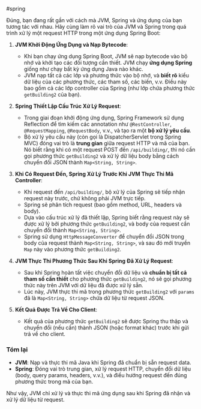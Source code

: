 #spring

Đúng, bạn đang rất gần với cách mà JVM, Spring và ứng dụng của bạn tương tác với nhau. Hãy cùng làm rõ vai trò của JVM và Spring trong quá trình xử lý một request HTTP trong một ứng dụng Spring Boot:

1. **JVM Khởi Động Ứng Dụng và Nạp Bytecode**:
    
    - Khi bạn chạy ứng dụng Spring Boot, JVM sẽ nạp bytecode vào bộ nhớ và khởi tạo các đối tượng cần thiết. JVM chạy **ứng dụng Spring** giống như chạy bất kỳ ứng dụng Java nào khác.
    - JVM nạp tất cả các lớp và phương thức vào bộ nhớ, và **biết rõ** kiểu dữ liệu của các phương thức, các tham số, các biến, v.v. Điều này bao gồm cả các lớp controller của Spring (như lớp chứa phương thức `getBuilding2` của bạn).
2. **Spring Thiết Lập Cấu Trúc Xử Lý Request**:
    
    - Trong giai đoạn khởi động ứng dụng, Spring Framework sử dụng Reflection để tìm kiếm các annotation như `@RestController`, `@RequestMapping`, `@RequestBody`, v.v., và tạo ra một **bộ xử lý yêu cầu**.
    - Bộ xử lý yêu cầu này (còn gọi là DispatcherServlet trong Spring MVC) đóng vai trò là **trung gian** giữa request HTTP và mã của bạn. Nó biết rằng khi có một request POST đến `/api/building/`, thì nó cần gọi phương thức `getBuilding2` và xử lý dữ liệu body bằng cách chuyển đổi JSON thành `Map<String, String>`.
3. **Khi Có Request Đến, Spring Xử Lý Trước Khi JVM Thực Thi Mã Controller**:
    
    - Khi request đến `/api/building/`, bộ xử lý của Spring sẽ tiếp nhận request này trước, chứ không phải JVM trực tiếp.
    - Spring sẽ phân tích request (bao gồm method, URL, headers và body).
    - Dựa vào cấu trúc xử lý đã thiết lập, Spring biết rằng request này sẽ được xử lý bởi phương thức `getBuilding2`, và body của request cần chuyển đổi thành `Map<String, String>`.
    - Spring sử dụng `HttpMessageConverter` để chuyển đổi JSON trong body của request thành `Map<String, String>`, và sau đó mới truyền `Map` này vào phương thức `getBuilding2`.
4. **JVM Thực Thi Phương Thức Sau Khi Spring Đã Xử Lý Request**:
    
    - Sau khi Spring hoàn tất việc chuyển đổi dữ liệu và **chuẩn bị tất cả tham số cần thiết** cho phương thức `getBuilding2`, nó sẽ gọi phương thức này trên JVM với dữ liệu đã được xử lý sẵn.
    - Lúc này, JVM thực thi mã trong phương thức `getBuilding2` với `params` đã là `Map<String, String>` chứa dữ liệu từ request JSON.
5. **Kết Quả Được Trả Về Cho Client**:
    
    - Kết quả của phương thức `getBuilding2` sẽ được Spring thu thập và chuyển đổi (nếu cần) thành JSON (hoặc format khác) trước khi gửi trả về cho client.

### Tóm lại

- **JVM**: Nạp và thực thi mã Java khi Spring đã chuẩn bị sẵn request data.
- **Spring**: Đóng vai trò trung gian, xử lý request HTTP, chuyển đổi dữ liệu (body, query params, headers, v.v.), và điều hướng request đến đúng phương thức trong mã của bạn.

Như vậy, JVM chỉ xử lý và thực thi mã ứng dụng sau khi Spring đã nhận và xử lý dữ liệu từ request.